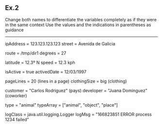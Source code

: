 ## Ex.2

Change both names to differentiate the variables completely as if they were in the same context
Use the values and the indications in parentheses as guidance

----
 
ipAddress = 123.123.123.123
street = Avenida de Galicia

route = /tmp/dir1
degrees = 27

latitude = 12.3º N
speed = 12.3 kph

isActive = true
activedDate = 12/03/1997

pageLines = 20 (lines in a page)
clothingSize = big (clothing)

customer = "Carlos Rodriguez" (pays)
developer = "Juana Dominguez" (coworker)

type = "animal"
typeArray = ["animal", "object", "place"]

logClass = java.util.logging.Logger
logMsg = "166823851 ERROR process 1234 failed"
